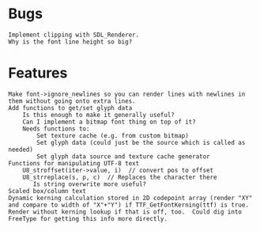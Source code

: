 
# Bugs  
	Implement clipping with SDL_Renderer.  
    Why is the font line height so big?  
		
# Features  
    Make font->ignore_newlines so you can render lines with newlines in them without going onto extra lines.  
    Add functions to get/set glyph data  
        Is this enough to make it generally useful?  
        Can I implement a bitmap font thing on top of it?  
        Needs functions to:  
            Set texture cache (e.g. from custom bitmap)  
            Set glyph data (could just be the source which is called as needed)  
            Set glyph data source and texture cache generator  
    Functions for manipulating UTF-8 text  
        U8_stroffset(iter->value, i)  // convert pos to offset  
        U8_strreplace(s, p, c)  // Replaces the character there  
           Is string overwrite more useful?  
    Scaled box/column text  
	Dynamic kerning calculation stored in 2D codepoint array (render "XY" and compare to width of "X"+"Y") if TTF_GetFontKerning(ttf) is true.  Render without kerning lookup if that is off, too.  Could dig into FreeType for getting this info more directly.  